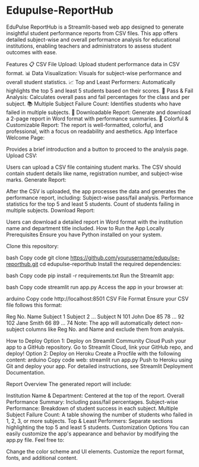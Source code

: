# Edupulse-ReportHub

EduPulse ReportHub is a Streamlit-based web app designed to generate insightful student performance reports from CSV files. This app offers detailed subject-wise and overall performance analysis for educational institutions, enabling teachers and administrators to assess student outcomes with ease.

Features
📋 CSV File Upload: Upload student performance data in CSV format.
📊 Data Visualization: Visuals for subject-wise performance and overall student statistics.
📈 Top and Least Performers: Automatically highlights the top 5 and least 5 students based on their scores.
🧮 Pass & Fail Analysis: Calculates overall pass and fail percentages for the class and per subject.
📚 Multiple Subject Failure Count: Identifies students who have failed in multiple subjects.
📃 Downloadable Report: Generate and download a 2-page report in Word format with performance summaries.
🎨 Colorful & Customizable Report: The report is well-formatted, colorful, and professional, with a focus on readability and aesthetics.
App Interface
Welcome Page:

Provides a brief introduction and a button to proceed to the analysis page.
Upload CSV:

Users can upload a CSV file containing student marks.
The CSV should contain student details like name, registration number, and subject-wise marks.
Generate Report:

After the CSV is uploaded, the app processes the data and generates the performance report, including:
Subject-wise pass/fail analysis.
Performance statistics for the top 5 and least 5 students.
Count of students failing in multiple subjects.
Download Report:

Users can download a detailed report in Word format with the institution name and department title included.
How to Run the App Locally
Prerequisites
Ensure you have Python installed on your system.

Clone this repository:

bash
Copy code
git clone https://github.com/yourusername/edupulse-reporthub.git
cd edupulse-reporthub
Install the required dependencies:

bash
Copy code
pip install -r requirements.txt
Run the Streamlit app:

bash
Copy code
streamlit run app.py
Access the app in your browser at:

arduino
Copy code
http://localhost:8501
CSV File Format
Ensure your CSV file follows this format:

Reg No.	Name	Subject 1	Subject 2	...	Subject N
101	John Doe	85	78	...	92
102	Jane Smith	66	89	...	74
Note: The app will automatically detect non-subject columns like Reg No. and Name and exclude them from analysis.

How to Deploy
Option 1: Deploy on Streamlit Community Cloud
Push your app to a GitHub repository.
Go to Streamlit Cloud, link your GitHub repo, and deploy!
Option 2: Deploy on Heroku
Create a Procfile with the following content:
arduino
Copy code
web: streamlit run app.py
Push to Heroku using Git and deploy your app.
For detailed instructions, see Streamlit Deployment Documentation.

Report Overview
The generated report will include:

Institution Name & Department: Centered at the top of the report.
Overall Performance Summary: Including pass/fail percentages.
Subject-wise Performance: Breakdown of student success in each subject.
Multiple Subject Failure Count: A table showing the number of students who failed in 1, 2, 3, or more subjects.
Top & Least Performers: Separate sections highlighting the top 5 and least 5 students.
Customization Options
You can easily customize the app's appearance and behavior by modifying the app.py file. Feel free to:

Change the color scheme and UI elements.
Customize the report format, fonts, and additional content.
